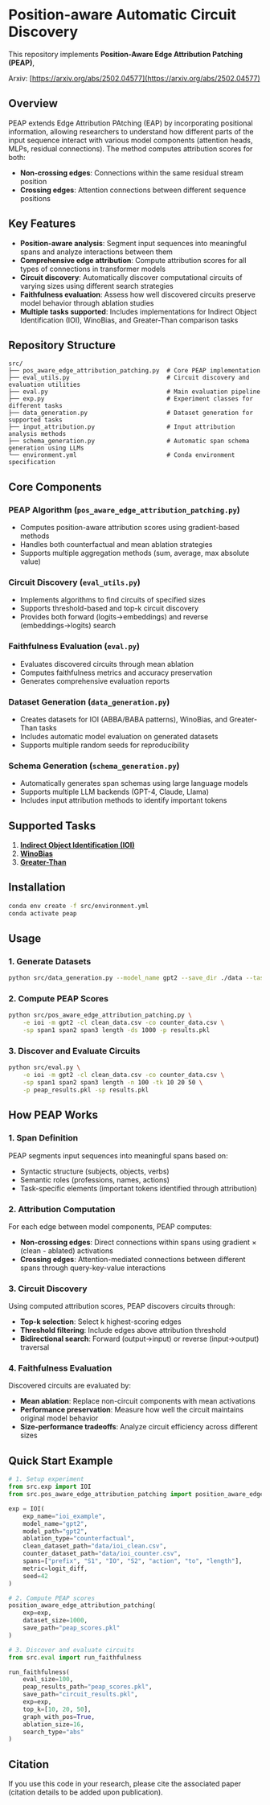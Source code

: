 # Position-aware Automatic Circuit Discovery

This repository implements **Position-Aware Edge Attribution Patching (PEAP)**, 

Arxiv: [https://arxiv.org/abs/2502.04577](https://arxiv.org/abs/2502.04577)

## Overview

PEAP extends Edge Attribution PAtching (EAP) by incorporating positional information, allowing researchers to understand how different parts of the input sequence interact with various model components (attention heads, MLPs, residual connections). The method computes attribution scores for both:

- **Non-crossing edges**: Connections within the same residual stream position
- **Crossing edges**: Attention connections between different sequence positions

## Key Features

- **Position-aware analysis**: Segment input sequences into meaningful spans and analyze interactions between them
- **Comprehensive edge attribution**: Compute attribution scores for all types of connections in transformer models
- **Circuit discovery**: Automatically discover computational circuits of varying sizes using different search strategies
- **Faithfulness evaluation**: Assess how well discovered circuits preserve model behavior through ablation studies
- **Multiple tasks supported**: Includes implementations for Indirect Object Identification (IOI), WinoBias, and Greater-Than comparison tasks

## Repository Structure

```
src/
├── pos_aware_edge_attribution_patching.py  # Core PEAP implementation
├── eval_utils.py                           # Circuit discovery and evaluation utilities
├── eval.py                                 # Main evaluation pipeline
├── exp.py                                  # Experiment classes for different tasks
├── data_generation.py                      # Dataset generation for supported tasks
├── input_attribution.py                    # Input attribution analysis methods
├── schema_generation.py                    # Automatic span schema generation using LLMs
└── environment.yml                         # Conda environment specification
```

## Core Components

### PEAP Algorithm (`pos_aware_edge_attribution_patching.py`)
- Computes position-aware attribution scores using gradient-based methods
- Handles both counterfactual and mean ablation strategies
- Supports multiple aggregation methods (sum, average, max absolute value)

### Circuit Discovery (`eval_utils.py`)
- Implements algorithms to find circuits of specified sizes
- Supports threshold-based and top-k circuit discovery
- Provides both forward (logits→embeddings) and reverse (embeddings→logits) search

### Faithfulness Evaluation (`eval.py`)
- Evaluates discovered circuits through mean ablation
- Computes faithfulness metrics and accuracy preservation
- Generates comprehensive evaluation reports

### Dataset Generation (`data_generation.py`)
- Creates datasets for IOI (ABBA/BABA patterns), WinoBias, and Greater-Than tasks
- Includes automatic model evaluation on generated datasets
- Supports multiple random seeds for reproducibility

### Schema Generation (`schema_generation.py`)
- Automatically generates span schemas using large language models
- Supports multiple LLM backends (GPT-4, Claude, Llama)
- Includes input attribution methods to identify important tokens

## Supported Tasks

1. **[Indirect Object Identification (IOI)](https://arxiv.org/abs/2211.00593)**
2. **[WinoBias](https://uclanlp.github.io/corefBias/overview)**
3. **[Greater-Than](https://arxiv.org/abs/2305.00586)**

## Installation

```bash
conda env create -f src/environment.yml
conda activate peap
```

## Usage

### 1. Generate Datasets
```bash
python src/data_generation.py --model_name gpt2 --save_dir ./data --task ioi_baba --seed 42
```

### 2. Compute PEAP Scores
```bash
python src/pos_aware_edge_attribution_patching.py \
    -e ioi -m gpt2 -cl clean_data.csv -co counter_data.csv \
    -sp span1 span2 span3 length -ds 1000 -p results.pkl
```

### 3. Discover and Evaluate Circuits
```bash
python src/eval.py \
    -e ioi -m gpt2 -cl clean_data.csv -co counter_data.csv \
    -sp span1 span2 span3 length -n 100 -tk 10 20 50 \
    -p peap_results.pkl -sp results.pkl
```

## How PEAP Works

### 1. Span Definition
PEAP segments input sequences into meaningful spans based on:
- Syntactic structure (subjects, objects, verbs)
- Semantic roles (professions, names, actions)
- Task-specific elements (important tokens identified through attribution)

### 2. Attribution Computation
For each edge between model components, PEAP computes:
- **Non-crossing edges**: Direct connections within spans using gradient × (clean - ablated) activations
- **Crossing edges**: Attention-mediated connections between different spans through query-key-value interactions

### 3. Circuit Discovery
Using computed attribution scores, PEAP discovers circuits through:
- **Top-k selection**: Select k highest-scoring edges
- **Threshold filtering**: Include edges above attribution threshold
- **Bidirectional search**: Forward (output→input) or reverse (input→output) traversal

### 4. Faithfulness Evaluation
Discovered circuits are evaluated by:
- **Mean ablation**: Replace non-circuit components with mean activations
- **Performance preservation**: Measure how well the circuit maintains original model behavior
- **Size-performance tradeoffs**: Analyze circuit efficiency across different sizes

## Quick Start Example

```python
# 1. Setup experiment
from src.exp import IOI
from src.pos_aware_edge_attribution_patching import position_aware_edge_attribution_patching

exp = IOI(
    exp_name="ioi_example",
    model_name="gpt2",
    model_path="gpt2",
    ablation_type="counterfactual",
    clean_dataset_path="data/ioi_clean.csv",
    counter_dataset_path="data/ioi_counter.csv",
    spans=["prefix", "S1", "IO", "S2", "action", "to", "length"],
    metric=logit_diff,
    seed=42
)

# 2. Compute PEAP scores
position_aware_edge_attribution_patching(
    exp=exp,
    dataset_size=1000,
    save_path="peap_scores.pkl"
)

# 3. Discover and evaluate circuits
from src.eval import run_faithfulness

run_faithfulness(
    eval_size=100,
    peap_results_path="peap_scores.pkl",
    save_path="circuit_results.pkl",
    exp=exp,
    top_k=[10, 20, 50],
    graph_with_pos=True,
    ablation_size=16,
    search_type="abs"
)
```

## Citation

If you use this code in your research, please cite the associated paper (citation details to be added upon publication).

